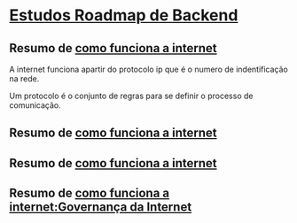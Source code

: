 # [Estudos Roadmap de Backend](https://roadmap.sh/backend)


## Resumo de [como funciona a internet](https://www.youtube.com/watch?v=HNQD0qJ0TC4&t=191s)

A internet funciona apartir do protocolo ip que é o numero de indentificação na rede. 

Um protocolo é o conjunto de regras para se definir o processo de comunicação.

## Resumo de [como funciona a internet](https://youtu.be/C5qNAT_j63M)

## Resumo de [como funciona a internet](https://youtu.be/ACGuo26MswI)

## Resumo de [como funciona a internet:Governança da Internet](https://youtu.be/ZYsjMEISR6E)
